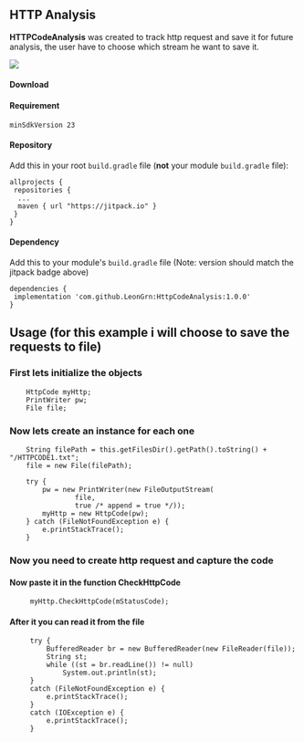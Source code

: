 ## HTTP Analysis
**HTTPCodeAnalysis** was created to track http request and save it for future analysis, the user have to choose which stream he want to save it.

[![](https://jitpack.io/v/LeonGrn/HttpCodeAnalysis.svg)](https://jitpack.io/#LeonGrn/HttpCodeAnalysis)

#### Download
#### Requirement
```
minSdkVersion 23
```
#### Repository

Add this in your root  `build.gradle`  file (**not**  your module  `build.gradle`  file):
```
allprojects {
 repositories {
  ...
  maven { url "https://jitpack.io" }
 }
}

```
#### Dependency
Add this to your module's  `build.gradle`  file (Note: version should match the jitpack badge above)
```
dependencies {
 implementation 'com.github.LeonGrn:HttpCodeAnalysis:1.0.0'
}
```
## Usage (for this example i will choose to save the requests to file)
### First lets initialize the objects
```
    HttpCode myHttp;
    PrintWriter pw;
    File file;
```
### Now lets create an instance for each one
```
    String filePath = this.getFilesDir().getPath().toString() + "/HTTPCODE1.txt";
    file = new File(filePath);

    try {
        pw = new PrintWriter(new FileOutputStream(
                file,
                true /* append = true */));
        myHttp = new HttpCode(pw);
    } catch (FileNotFoundException e) {
        e.printStackTrace();
    }
```
### Now you need to create http request and capture the code
#### Now paste it in the function CheckHttpCode
```
     myHttp.CheckHttpCode(mStatusCode);
```
#### After it you can read it from the file
```
     try {
         BufferedReader br = new BufferedReader(new FileReader(file));
         String st;
         while ((st = br.readLine()) != null)
             System.out.println(st);
     }
     catch (FileNotFoundException e) {
         e.printStackTrace();
     }
     catch (IOException e) {
         e.printStackTrace();
     }
     
```
